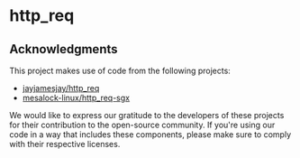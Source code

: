 # http_req

## Acknowledgments
This project makes use of code from the following projects:

* [jayjamesjay/http_req](https://github.com/jayjamesjay/http_req)
* [mesalock-linux/http_req-sgx](https://github.com/mesalock-linux/http_req-sgx)

We would like to express our gratitude to the developers of these projects for their contribution to the open-source community. If you're using our code in a way that includes these components, please make sure to comply with their respective licenses.

